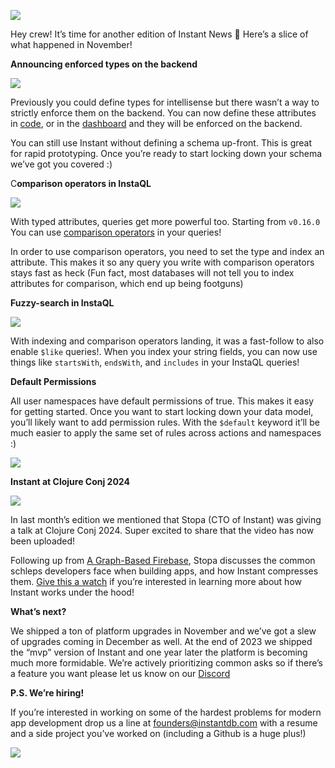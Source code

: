 ![](https://www.instantdb.com/img/emails/s_DF8F10A9009F2A236BC7D07C4EC05DDA50E4FB82F40AA98593D3B98A1A7EA3DC_1730238267270_instant_header.png)

Hey crew! It’s time for another edition of Instant News 🙂 Here’s a slice of what happened in November!

**Announcing enforced types on the backend**

![](https://www.instantdb.com/img/emails/s_B097BA2FA68FBDBEF71F30F95558A3D23729AED0A557430F53FE49A682293BBC_1733450241867_image.png)

Previously you could define types for intellisense but there wasn’t a way to strictly enforce them on the backend. You can now define these attributes in [code](https://www.instantdb.com/docs/schema), or in the [dashboard](https://www.instantdb.com/dash) and they will be enforced on the backend.

You can still use Instant without defining a schema up-front. This is great for rapid prototyping. Once you’re ready to start locking down your schema we’ve got you covered :)

C**omparison operators in InstaQL**

![](https://www.instantdb.com/img/emails/s_B097BA2FA68FBDBEF71F30F95558A3D23729AED0A557430F53FE49A682293BBC_1733450981289_image.png)

With typed attributes, queries get more powerful too. Starting from `v0.16.0` You can use [comparison operators](https://www.instantdb.com/docs/instaql#comparison-operators) in your queries!

In order to use comparison operators, you need to set the type and index an attribute. This makes it so any query you write with comparison operators stays fast as heck (Fun fact, most databases will not tell you to index attributes for comparison, which end up being footguns)

**Fuzzy-search in InstaQL**

![](https://www.instantdb.com/img/emails/s_B097BA2FA68FBDBEF71F30F95558A3D23729AED0A557430F53FE49A682293BBC_1733451107349_image.png)

With indexing and comparison operators landing, it was a fast-follow to also enable `$like` queries!. When you index your string fields, you can now use things like `startsWith`, `endsWith`, and `includes` in your InstaQL queries!

**Default Permissions**

All user namespaces have default permissions of true. This makes it easy for getting started. Once you want to start locking down your data model, you’ll likely want to add permission rules. With the `$default` keyword it’ll be much easier to apply the same set of rules across actions and namespaces :)

![](https://www.instantdb.com/img/emails/s_B097BA2FA68FBDBEF71F30F95558A3D23729AED0A557430F53FE49A682293BBC_1733451831476_image.png)

**Instant at Clojure Conj 2024**

![](https://www.instantdb.com/img/emails/s_B097BA2FA68FBDBEF71F30F95558A3D23729AED0A557430F53FE49A682293BBC_1733449686289_image.png)

In last month’s edition we mentioned that Stopa (CTO of Instant) was giving a talk at Clojure Conj 2024. Super excited to share that the video has now been uploaded!

Following up from [A Graph-Based Firebase](https://www.instantdb.com/essays/next_firebase), Stopa discusses the common schleps developers face when building apps, and how Instant compresses them. [Give this a watch](https://youtu.be/6FikTQf8qho?feature=shared\&t=8) if you’re interested in learning more about how Instant works under the hood!

**What’s next?**

We shipped a ton of platform upgrades in November and we’ve got a slew of upgrades coming in December as well. At the end of 2023 we shipped the “mvp” version of Instant and one year later the platform is becoming much more formidable. We’re actively prioritizing common asks so if there’s a feature you want please let us know on our [Discord](https://github.com/instantdb/instant)

**P.S. We’re hiring!**

If you’re interested in working on some of the hardest problems for modern app development drop us a line at founders@instantdb.com with a resume and a side project you’ve worked on (including a Github is a huge plus!)

![](https://pbs.twimg.com/media/GZd_xO0akAETvju?format=jpg\&name=large)
